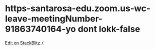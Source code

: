 # https-santarosa-edu.zoom.us-wc-leave-meetingNumber-91863740164-yo dont lokk-false

[Edit on StackBlitz ⚡️](https://stackblitz.com/edit/js-bhs6bx)
